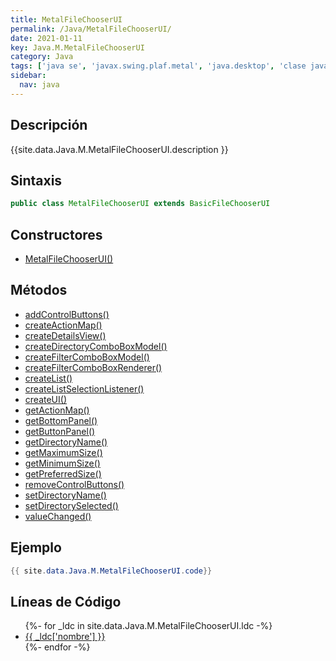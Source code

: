 ```yaml
---
title: MetalFileChooserUI
permalink: /Java/MetalFileChooserUI/
date: 2021-01-11
key: Java.M.MetalFileChooserUI
category: Java
tags: ['java se', 'javax.swing.plaf.metal', 'java.desktop', 'clase java', 'Java 1.0']
sidebar: 
  nav: java
---
```


## Descripción
{{site.data.Java.M.MetalFileChooserUI.description }}

## Sintaxis
~~~java
public class MetalFileChooserUI extends BasicFileChooserUI
~~~

## Constructores
* [MetalFileChooserUI()](/Java/MetalFileChooserUI/MetalFileChooserUI/)

## Métodos
* [addControlButtons()](/Java/MetalFileChooserUI/addControlButtons)
* [createActionMap()](/Java/MetalFileChooserUI/createActionMap)
* [createDetailsView()](/Java/MetalFileChooserUI/createDetailsView)
* [createDirectoryComboBoxModel()](/Java/MetalFileChooserUI/createDirectoryComboBoxModel)
* [createFilterComboBoxModel()](/Java/MetalFileChooserUI/createFilterComboBoxModel)
* [createFilterComboBoxRenderer()](/Java/MetalFileChooserUI/createFilterComboBoxRenderer)
* [createList()](/Java/MetalFileChooserUI/createList)
* [createListSelectionListener()](/Java/MetalFileChooserUI/createListSelectionListener)
* [createUI()](/Java/MetalFileChooserUI/createUI)
* [getActionMap()](/Java/MetalFileChooserUI/getActionMap)
* [getBottomPanel()](/Java/MetalFileChooserUI/getBottomPanel)
* [getButtonPanel()](/Java/MetalFileChooserUI/getButtonPanel)
* [getDirectoryName()](/Java/MetalFileChooserUI/getDirectoryName)
* [getMaximumSize()](/Java/MetalFileChooserUI/getMaximumSize)
* [getMinimumSize()](/Java/MetalFileChooserUI/getMinimumSize)
* [getPreferredSize()](/Java/MetalFileChooserUI/getPreferredSize)
* [removeControlButtons()](/Java/MetalFileChooserUI/removeControlButtons)
* [setDirectoryName()](/Java/MetalFileChooserUI/setDirectoryName)
* [setDirectorySelected()](/Java/MetalFileChooserUI/setDirectorySelected)
* [valueChanged()](/Java/MetalFileChooserUI/valueChanged)

## Ejemplo
~~~java
{{ site.data.Java.M.MetalFileChooserUI.code}}
~~~

## Líneas de Código
<ul>
{%- for _ldc in site.data.Java.M.MetalFileChooserUI.ldc -%}
   <li>
       <a href="{{_ldc['url'] }}">{{ _ldc['nombre'] }}</a>
   </li>
{%- endfor -%}
</ul>
